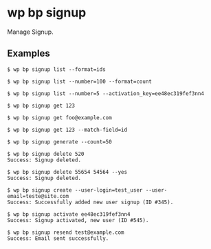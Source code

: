 #	wp bp signup

Manage Signup.

## Examples

	$ wp bp signup list --format=ids
	
	$ wp bp signup list --number=100 --format=count
	
	$ wp bp signup list --number=5 --activation_key=ee48ec319fef3nn4
	
	$ wp bp signup get 123
	
	$ wp bp signup get foo@example.com
	
	$ wp bp signup get 123 --match-field=id
	
	$ wp bp signup generate --count=50
	
	$ wp bp signup delete 520
	Success: Signup deleted.
	
	$ wp bp signup delete 55654 54564 --yes
	Success: Signup deleted.
	
	$ wp bp signup create --user-login=test_user --user-email=teste@site.com
	Success: Successfully added new user signup (ID #345).
	
	$ wp bp signup activate ee48ec319fef3nn4
	Success: Signup activated, new user (ID #545).
	
	$ wp bp signup resend test@example.com
	Success: Email sent successfully.

